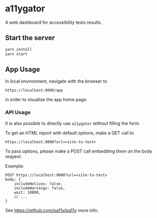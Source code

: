 # a11ygator

A web dashboard for accessibility tests results.

## Start the server

```.sh
yarn install
yarn start
```

## App Usage

In local environment, navigate with the browser to

```
https://localhost:9000/app
```

in order to visualize the app home page.

### API Usage

It is also possible to directly use `a11ygator` without filling the form.

To get an HTML report with default options, make a GET call to

```
https://localhost:9000?url=<site-to-test>
```

To pass options, please make a POST call embedding them on the body reqyest.

Example:

```
POST https://localhost:9000?url=<site-to-test>
body: {
    includeNotices: false,
    includeWarnings: false,
    wait: 10000,
    // ...
}
```

See https://github.com/pa11y/pa11y more info.

